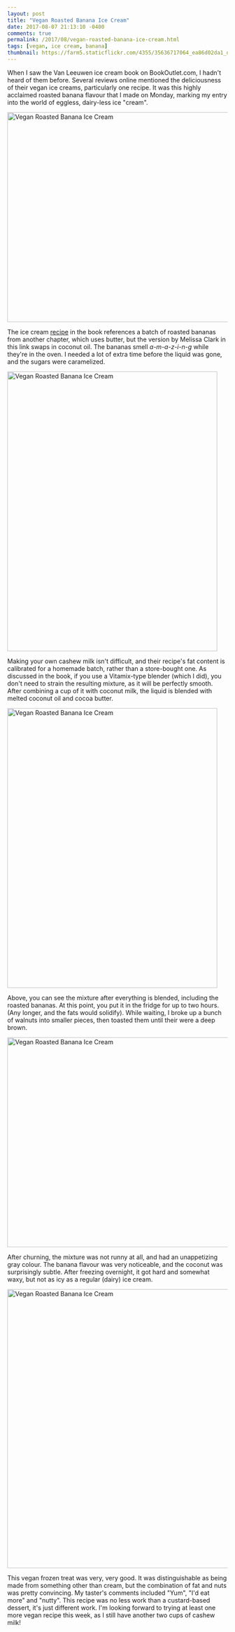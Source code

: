 ```yaml
---
layout: post
title: "Vegan Roasted Banana Ice Cream"
date: 2017-08-07 21:13:10 -0400
comments: true
permalink: /2017/08/vegan-roasted-banana-ice-cream.html
tags: [vegan, ice cream, banana]
thumbnail: https://farm5.staticflickr.com/4355/35636717064_ea86d02da1_q.jpg
---
```


When I saw the Van Leeuwen ice cream book on BookOutlet.com, I hadn't heard 
of them before. Several reviews online mentioned the deliciousness of
their vegan ice creams, particularly one recipe. It was this highly acclaimed
roasted banana flavour that I made on Monday, marking my entry into the world
of eggless, dairy-less ice "cream".

<a data-flickr-embed="true"  href="https://www.flickr.com/photos/gnuf/35663976093/in/photostream/" title="Vegan Roasted Banana Ice Cream"><img src="https://farm5.staticflickr.com/4374/35663976093_48e3c03b01_z.jpg" width="640" height="480" alt="Vegan Roasted Banana Ice Cream"></a><script async src="//embedr.flickr.com/assets/client-code.js" charset="utf-8"></script>

The ice cream [recipe](https://cooking.nytimes.com/recipes/1017568-vegan-roasted-banana-ice-cream) 
in the book references a batch of roasted bananas from another chapter, which uses 
butter, but the version by Melissa Clark in this link swaps in coconut oil. The 
bananas smell _a-m-a-z-i-n-g_ while they're in the oven. I needed a lot of
extra time before the liquid was gone, and the sugars were caramelized.

<a data-flickr-embed="true"  href="https://www.flickr.com/photos/gnuf/36334832641/in/photostream/" title="Vegan Roasted Banana Ice Cream"><img src="https://farm5.staticflickr.com/4408/36334832641_3b251c92d5_z.jpg" width="480" height="640" alt="Vegan Roasted Banana Ice Cream"></a><script async src="//embedr.flickr.com/assets/client-code.js" charset="utf-8"></script>

Making your own cashew milk isn't difficult, and their recipe's fat content is calibrated
for a homemade batch, rather than a store-bought one. As discussed in the book,
if you use a Vitamix-type blender (which I did), you don't need to strain the resulting
mixture, as it will be perfectly smooth. After combining a cup of it with coconut milk, 
the liquid is blended with melted coconut oil and cocoa butter.

<a data-flickr-embed="true"  href="https://www.flickr.com/photos/gnuf/35636719424/in/photostream/" title="Vegan Roasted Banana Ice Cream"><img src="https://farm5.staticflickr.com/4349/35636719424_e73324e44f_z.jpg" width="480" height="640" alt="Vegan Roasted Banana Ice Cream"></a><script async src="//embedr.flickr.com/assets/client-code.js" charset="utf-8"></script>

Above, you can see the mixture after everything is blended, including the roasted
bananas. At this point, you put it in the fridge for up to two hours. (Any longer,
and the fats would solidify). While waiting, I broke up a bunch of walnuts into 
smaller pieces, then toasted them until their were a deep brown.

<a data-flickr-embed="true"  href="https://www.flickr.com/photos/gnuf/35636717924/in/photostream/" title="Vegan Roasted Banana Ice Cream"><img src="https://farm5.staticflickr.com/4403/35636717924_d66b2fb6ef_z.jpg" width="640" height="480" alt="Vegan Roasted Banana Ice Cream"></a><script async src="//embedr.flickr.com/assets/client-code.js" charset="utf-8"></script>

After churning, the mixture was not runny at all, and had an unappetizing gray
colour. The banana flavour was very noticeable, and the coconut was 
surprisingly subtle. After freezing overnight, it got hard and somewhat waxy,
but not as icy as a regular (dairy) ice cream.

<a data-flickr-embed="true"  href="https://www.flickr.com/photos/gnuf/35636717064/in/photostream/" title="Vegan Roasted Banana Ice Cream"><img src="https://farm5.staticflickr.com/4355/35636717064_ea86d02da1_z.jpg" width="640" height="638" alt="Vegan Roasted Banana Ice Cream"></a><script async src="//embedr.flickr.com/assets/client-code.js" charset="utf-8"></script>

This vegan frozen treat was very, very good. It was distinguishable as being made from
something other than cream, but the combination of fat and nuts was pretty convincing.
My taster's comments included "Yum", "I'd eat more" and "nutty". This recipe was no 
less work than a custard-based dessert, it's just different work. I'm looking forward to 
trying at least one more vegan recipe this week, as I still have another two cups of 
cashew milk!
